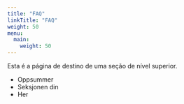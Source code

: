 ```yaml
---
title: "FAQ"
linkTitle: "FAQ"
weight: 50
menu:
  main:
    weight: 50
---
```


Esta é a página de destino de uma seção de nível superior.

* Oppsummer
* Seksjonen din
* Her

